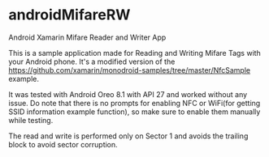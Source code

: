 # androidMifareRW
Android Xamarin Mifare Reader and Writer App

This is a sample application made for Reading and Writing Mifare Tags with your Android phone. It's a modified version of the https://github.com/xamarin/monodroid-samples/tree/master/NfcSample example.

It was tested with Android Oreo 8.1 with API 27 and worked without any issue. Do note that there is no prompts for enabling NFC or WiFi(for getting SSID information example function), so make sure to enable them manually while testing.

The read and write is performed only on Sector 1 and avoids the trailing block to avoid sector corruption.

